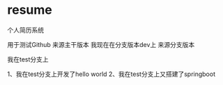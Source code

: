 # resume
个人简历系统

用于测试Github 来源主干版本
我现在在分支版本dev上 来源分支版本

我在test分支上 


1、我在test分支上开发了hello world
2、我在test分支上又搭建了springboot